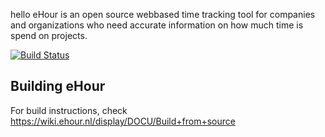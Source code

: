 hello eHour is an open source webbased time tracking tool for companies and organizations who need accurate information on
 how much time is spend on projects.

[![Build Status](https://travis-ci.org/te-con/ehour.svg?branch=develop)](https://travis-ci.org/te-con/ehour)

Building eHour
---------------------------------------

For build instructions, check https://wiki.ehour.nl/display/DOCU/Build+from+source

